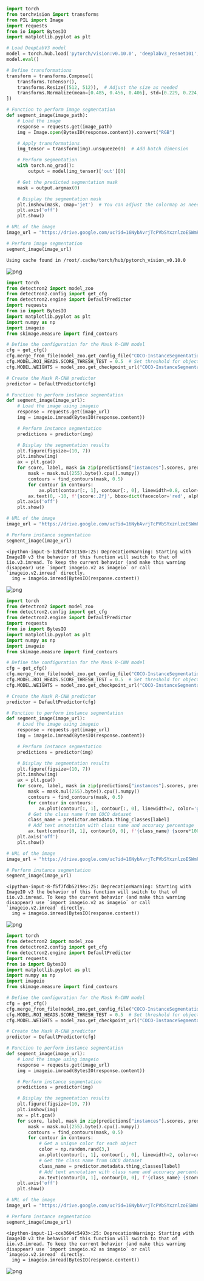 
```python
import torch
from torchvision import transforms
from PIL import Image
import requests
from io import BytesIO
import matplotlib.pyplot as plt

# Load DeepLabV3 model
model = torch.hub.load('pytorch/vision:v0.10.0', 'deeplabv3_resnet101', pretrained=True)
model.eval()

# Define transformations
transform = transforms.Compose([
    transforms.ToTensor(),
    transforms.Resize((512, 512)),  # Adjust the size as needed
    transforms.Normalize(mean=[0.485, 0.456, 0.406], std=[0.229, 0.224, 0.225])
])

# Function to perform image segmentation
def segment_image(image_path):
    # Load the image
    response = requests.get(image_path)
    img = Image.open(BytesIO(response.content)).convert("RGB")

    # Apply transformations
    img_tensor = transform(img).unsqueeze(0)  # Add batch dimension

    # Perform segmentation
    with torch.no_grad():
        output = model(img_tensor)['out'][0]

    # Get the predicted segmentation mask
    mask = output.argmax(0)

    # Display the segmentation mask
    plt.imshow(mask, cmap='jet')  # You can adjust the colormap as needed
    plt.axis('off')
    plt.show()

# URL of the image
image_url = "https://drive.google.com/uc?id=16NybAvrjTcPVbSYxznlzoESWmPSCFlD_"

# Perform image segmentation
segment_image(image_url)

```

    Using cache found in /root/.cache/torch/hub/pytorch_vision_v0.10.0



    
![png](README_files/README_0_1.png)
    



```python
import torch
from detectron2 import model_zoo
from detectron2.config import get_cfg
from detectron2.engine import DefaultPredictor
import requests
from io import BytesIO
import matplotlib.pyplot as plt
import numpy as np
import imageio
from skimage.measure import find_contours

# Define the configuration for the Mask R-CNN model
cfg = get_cfg()
cfg.merge_from_file(model_zoo.get_config_file("COCO-InstanceSegmentation/mask_rcnn_R_50_FPN_3x.yaml"))
cfg.MODEL.ROI_HEADS.SCORE_THRESH_TEST = 0.5  # Set threshold for object detection
cfg.MODEL.WEIGHTS = model_zoo.get_checkpoint_url("COCO-InstanceSegmentation/mask_rcnn_R_50_FPN_3x.yaml")

# Create the Mask R-CNN predictor
predictor = DefaultPredictor(cfg)

# Function to perform instance segmentation
def segment_image(image_url):
    # Load the image using imageio
    response = requests.get(image_url)
    img = imageio.imread(BytesIO(response.content))

    # Perform instance segmentation
    predictions = predictor(img)

    # Display the segmentation results
    plt.figure(figsize=(10, 7))
    plt.imshow(img)
    ax = plt.gca()
    for score, label, mask in zip(predictions["instances"].scores, predictions["instances"].pred_classes, predictions["instances"].pred_masks):
        mask = mask.mul(255).byte().cpu().numpy()
        contours = find_contours(mask, 0.5)
        for contour in contours:
            ax.plot(contour[:, 1], contour[:, 0], linewidth=0.8, color='r')
        ax.text(0, -10, f'{score:.2f}', bbox=dict(facecolor='red', alpha=0.5), fontsize=8, color='white')
    plt.axis('off')
    plt.show()

# URL of the image
image_url = "https://drive.google.com/uc?id=16NybAvrjTcPVbSYxznlzoESWmPSCFlD_"

# Perform instance segmentation
segment_image(image_url)

```

    <ipython-input-5-b2bdf473c150>:25: DeprecationWarning: Starting with ImageIO v3 the behavior of this function will switch to that of iio.v3.imread. To keep the current behavior (and make this warning disappear) use `import imageio.v2 as imageio` or call `imageio.v2.imread` directly.
      img = imageio.imread(BytesIO(response.content))



    
![png](README_files/README_1_1.png)
    



```python
import torch
from detectron2 import model_zoo
from detectron2.config import get_cfg
from detectron2.engine import DefaultPredictor
import requests
from io import BytesIO
import matplotlib.pyplot as plt
import numpy as np
import imageio
from skimage.measure import find_contours

# Define the configuration for the Mask R-CNN model
cfg = get_cfg()
cfg.merge_from_file(model_zoo.get_config_file("COCO-InstanceSegmentation/mask_rcnn_R_50_FPN_3x.yaml"))
cfg.MODEL.ROI_HEADS.SCORE_THRESH_TEST = 0.5  # Set threshold for object detection
cfg.MODEL.WEIGHTS = model_zoo.get_checkpoint_url("COCO-InstanceSegmentation/mask_rcnn_R_50_FPN_3x.yaml")

# Create the Mask R-CNN predictor
predictor = DefaultPredictor(cfg)

# Function to perform instance segmentation
def segment_image(image_url):
    # Load the image using imageio
    response = requests.get(image_url)
    img = imageio.imread(BytesIO(response.content))

    # Perform instance segmentation
    predictions = predictor(img)

    # Display the segmentation results
    plt.figure(figsize=(10, 7))
    plt.imshow(img)
    ax = plt.gca()
    for score, label, mask in zip(predictions["instances"].scores, predictions["instances"].pred_classes, predictions["instances"].pred_masks):
        mask = mask.mul(255).byte().cpu().numpy()
        contours = find_contours(mask, 0.5)
        for contour in contours:
            ax.plot(contour[:, 1], contour[:, 0], linewidth=2, color='g')
        # Get the class name from COCO dataset
        class_name = predictor.metadata.thing_classes[label]
        # Add text annotation with class name and accuracy percentage
        ax.text(contour[0, 1], contour[0, 0], f'{class_name} {score*100:.2f}%', bbox=dict(facecolor='red', alpha=0.5), fontsize=8, color='white')
    plt.axis('off')
    plt.show()

# URL of the image
image_url = "https://drive.google.com/uc?id=16NybAvrjTcPVbSYxznlzoESWmPSCFlD_"

# Perform instance segmentation
segment_image(image_url)

```

    <ipython-input-8-f5f7fdb5219e>:25: DeprecationWarning: Starting with ImageIO v3 the behavior of this function will switch to that of iio.v3.imread. To keep the current behavior (and make this warning disappear) use `import imageio.v2 as imageio` or call `imageio.v2.imread` directly.
      img = imageio.imread(BytesIO(response.content))



    
![png](README_files/README_2_1.png)
    



```python
import torch
from detectron2 import model_zoo
from detectron2.config import get_cfg
from detectron2.engine import DefaultPredictor
import requests
from io import BytesIO
import matplotlib.pyplot as plt
import numpy as np
import imageio
from skimage.measure import find_contours

# Define the configuration for the Mask R-CNN model
cfg = get_cfg()
cfg.merge_from_file(model_zoo.get_config_file("COCO-InstanceSegmentation/mask_rcnn_R_50_FPN_3x.yaml"))
cfg.MODEL.ROI_HEADS.SCORE_THRESH_TEST = 0.5  # Set threshold for object detection
cfg.MODEL.WEIGHTS = model_zoo.get_checkpoint_url("COCO-InstanceSegmentation/mask_rcnn_R_50_FPN_3x.yaml")

# Create the Mask R-CNN predictor
predictor = DefaultPredictor(cfg)

# Function to perform instance segmentation
def segment_image(image_url):
    # Load the image using imageio
    response = requests.get(image_url)
    img = imageio.imread(BytesIO(response.content))

    # Perform instance segmentation
    predictions = predictor(img)

    # Display the segmentation results
    plt.figure(figsize=(10, 7))
    plt.imshow(img)
    ax = plt.gca()
    for score, label, mask in zip(predictions["instances"].scores, predictions["instances"].pred_classes, predictions["instances"].pred_masks):
        mask = mask.mul(255).byte().cpu().numpy()
        contours = find_contours(mask, 0.5)
        for contour in contours:
            # Get a unique color for each object
            color = np.random.rand(3,)
            ax.plot(contour[:, 1], contour[:, 0], linewidth=2, color=color)
            # Get the class name from COCO dataset
            class_name = predictor.metadata.thing_classes[label]
            # Add text annotation with class name and accuracy percentage
            ax.text(contour[0, 1], contour[0, 0], f'{class_name} {score*100:.2f}%', bbox=dict(facecolor='white', alpha=0.5), fontsize=8, color=color)
    plt.axis('off')
    plt.show()

# URL of the image
image_url = "https://drive.google.com/uc?id=16NybAvrjTcPVbSYxznlzoESWmPSCFlD_"

# Perform instance segmentation
segment_image(image_url)

```

    <ipython-input-11-cce3604c5493>:25: DeprecationWarning: Starting with ImageIO v3 the behavior of this function will switch to that of iio.v3.imread. To keep the current behavior (and make this warning disappear) use `import imageio.v2 as imageio` or call `imageio.v2.imread` directly.
      img = imageio.imread(BytesIO(response.content))



    
![png](README_files/README_3_1.png)
    

